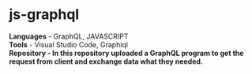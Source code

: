 # js-graphql
<b>Languages</b> - GraphQL, JAVASCRIPT<br>
<b>Tools</b> - Visual Studio Code, Graphiql<br>
<b>Repository<b> - In this repository uploaded a GraphQL program to get the request from client and exchange data what they needed.
